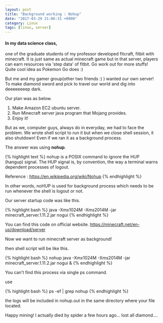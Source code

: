 ```yaml
---
layout: post
title: "Background working : Nohup"
date: "2017-03-29 21:06:31 +0900"
category: Linux
tags: [linux, server]
---
```

<h4>In my data science class,</h4>
one of the graduate students of my professor developed fitcraft, fitbit with minecraft. It is just same as actual minecraft game but in that server, players can earn resources via 'step data' of fitbit. Go work out for more stuffs! Quite cool idea as Pokemon Go does :)

But me and my gamer group(other two friends :) ) wanted our own server! To make diamond sword and pick to travel our world and dig into deeeeeeeep dark.

Our plan was as below.

1. Make Amazon EC2 ubuntu server.
2. Run Minecraft server java program that Mojang provides.
3. Enjoy it!

But as we, computer guys, always do in everyday, we had to face the problem. We wrote shell script to run it but when we close shell session, it also shutdown! Even if we ran it as a background process.

The answer was using **nohup**.

{% highlight text %}
nohup is a POSIX command to ignore the HUP (hangup) signal. The HUP signal is, by convention, the way a terminal warns dependent processes of logout.

Reference : https://en.wikipedia.org/wiki/Nohup
{% endhighlight %}

In other words, noHUP is used for background process which needs to be run whenever the shell is logout or not.

Our server startup code was like this.

{% highlight bash %}
java -Xmx1024M -Xms2014M -jar minecraft_server.1.11.2.jar nogui
{% endhighlight %}

You can find this code on official website. https://minecraft.net/en-us/download/server

Now we want to run minecraft server as background!

then shell script will be like this.

{% highlight bash %}
nohup java -Xmx1024M -Xms2014M -jar minecraft_server.1.11.2.jar nogui &
{% endhighlight %}

You can't find this process via single ps command.

use

{% highlight bash %}
ps -ef | grep nohup
{% endhighlight %}

the logs will be included in nohup.out in the same directory where your file located.

Happy mining! I actually died by spider a few hours ago... lost all diamond....
